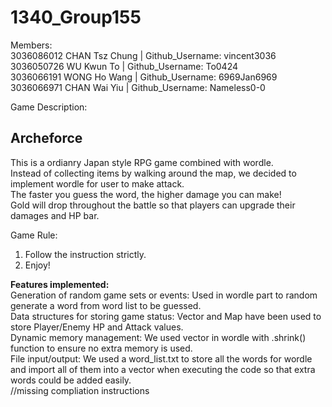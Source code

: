 # 1340_Group155

Members:  <br />
3036086012 CHAN Tsz Chung | Github_Username: vincent3036<br />
3036050726 WU Kwun To | Github_Username: To0424<br />
3036066191 WONG Ho Wang | Github_Username: 6969Jan6969<br />
3036066971 CHAN Wai Yiu | Github_Username: Nameless0-0<br />


Game Description: <br />

**Archeforce** <br />
--------------------
This is a ordianry Japan style RPG game combined with wordle. <br />
Instead of collecting items by walking around the map, we decided to implement wordle for user to make attack. <br />
The faster you guess the word, the higher damage you can make! <br/>
Gold will drop throughout the battle so that players can upgrade their damages and HP bar. <br />

Game Rule: <br />
1. Follow the instruction strictly.
2. Enjoy!

**Features implemented:** <br/>
Generation of random game sets or events: Used in wordle part to random generate a word from word list to be guessed. <br/>
Data structures for storing game status: Vector and Map have been used to store Player/Enemy HP and Attack values.<br/>
Dynamic memory management: We used vector in wordle with .shrink() function to ensure no extra memory is used.<br/>
File input/output: We used a word_list.txt to store all the words for wordle and import all of them into a vector when executing the code so that extra words could be added easily.<br/>
//missing compliation instructions
